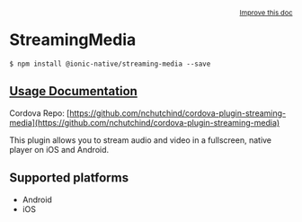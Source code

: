 
<a style="float:right;font-size:12px;" href="http://github.com/driftyco/ionic-native/edit/master/src/@ionic-native/plugins/streaming-media/index.ts#L15">
  Improve this doc
</a>

# StreamingMedia
<!-- end header block -->

```
$ npm install @ionic-native/streaming-media --save
```

## [Usage Documentation](https://ionicframework.com/docs/v2/native/streaming-media/)

Cordova Repo: [https://github.com/nchutchind/cordova-plugin-streaming-media](https://github.com/nchutchind/cordova-plugin-streaming-media)

<!-- description -->
This plugin allows you to stream audio and video in a fullscreen, native player on iOS and Android.

<!-- @platforms tag -->
## Supported platforms

- Android
- iOS

<!-- @platforms tag end -->
<!-- end for prop in method.decorators[0].argumentInfo -->
<!-- end content block -->
<!-- end body block -->
